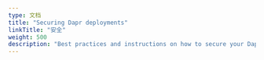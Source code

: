 ```yaml
---
type: 文档
title: "Securing Dapr deployments"
linkTitle: "安全"
weight: 500
description: "Best practices and instructions on how to secure your Dapr applications"
---
```


